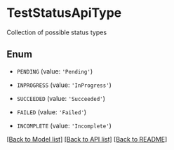 # TestStatusApiType

Collection of possible status types

## Enum

* `PENDING` (value: `'Pending'`)

* `INPROGRESS` (value: `'InProgress'`)

* `SUCCEEDED` (value: `'Succeeded'`)

* `FAILED` (value: `'Failed'`)

* `INCOMPLETE` (value: `'Incomplete'`)

[[Back to Model list]](../README.md#documentation-for-models) [[Back to API list]](../README.md#documentation-for-api-endpoints) [[Back to README]](../README.md)


